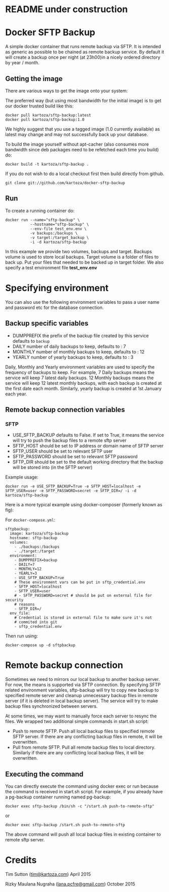 # README under construction

# Docker SFTP Backup


A simple docker container that runs remote backup via SFTP. It is intended as
generic as possible to be chained as remote backup service. By default it will 
create a backup once per night (at 23h00)in a nicely ordered directory by 
year / month.


## Getting the image

There are various ways to get the image onto your system:


The preferred way (but using most bandwidth for the initial image) is to
get our docker trusted build like this:


```
docker pull kartoza/sftp-backup:latest
docker pull kartoza/sftp-backup:1.0
```

We highly suggest that you use a tagged image (1.0 currently available) as 
latest may change and may not successfully back up your database.


To build the image yourself without apt-cacher (also consumes more bandwidth
since deb packages need to be refetched each time you build) do:

```
docker build -t kartoza/sftp-backup .
```

If you do not wish to do a local checkout first then build directly from github.

```
git clone git://github.com/kartoza/docker-sftp-backup
```

## Run


To create a running container do:

```
docker run --name="sftp-backup" \
           --hostname="sftp-backup" \
           --env-file test_env.env \
           -v backups:/backups \
           -v target:/target_backup \
           -i -d kartoza/sftp-backup
```
           
In this example we provide two volumes, backups and target. Backups volume is
used to store local backups. Target volume is a folder of files to back up. 
Put your files that needed to be backed up in target folder. We also specify
a test environment file __test_env.env__

# Specifying environment


You can also use the following environment variables to pass a 
user name and password etc for the database connection.

## Backup specific variables

* DUMPPREFIX the prefix of the backup file created by this service defaults to
 ```backup```
* DAILY number of daily backups to keep, defaults to : 7
* MONTHLY number of monthly backups to keep, defaults to : 12
* YEARLY number of yearly backups to keep, defaults to : 3

Daily, Monthly and Yearly environment variables are used to specify the 
frequency of backups to keep. For example, 7 Daily backups means the service
will keep 7 latest daily backups. 12 Monthly backups means the service will keep
12 latest monthly backups, with each backup is created at the first date each 
month. Similarly, yearly backup is created at 1st January each year.

## Remote backup connection variables

### SFTP

* USE_SFTP_BACKUP defaults to False. If set to True, it means the service will try to
  push the backup files to a remote sftp server
* SFTP_HOST should be set to IP address or domain name of SFTP server
* SFTP_USER should be set to relevant SFTP user
* SFTP_PASSWORD should be set to relevant SFTP password
* SFTP_DIR should be set to the default working directory that the backup will
  be stored into (in the SFTP server)

Example usage:

```
docker run -e USE_SFTP_BACKUP=True -e SFTP_HOST=localhost -e SFTP_USER=user -e SFTP_PASSWORD=secret -e SFTP_DIR=/ -i -d kartoza/sftp-backup
```

Here is a more typical example using docker-composer (formerly known as fig):

For ``docker-compose.yml``:

```
sftpbackup:
  image: kartoza/sftp-backup
  hostname: sftp-backup
  volumes:
    - ./backups:/backups
    - ./target:/target
  environment:
    - DUMPPREFIX=backup
    - DAILY=7
    - MONTHLY=12
    - YEARLY=3
    - USE_SFTP_BACKUP=True
    # These environment vars can be put in sftp_credential.env
    - SFTP_HOST=localhost
    - SFTP_USER=user
    # - SFTP_PASSWORD=secret # should be put on external file for security
    # reasons
    - SFTP_DIR=/
  env_file:
    # Credential is stored in external file to make sure it's not
    # commited into git
    - sftp_credential.env
```

Then run using:

```
docker-compose up -d sftpbackup
```

# Remote backup connection

Sometimes we need to mirrors our local backup to another backup server. For
now, the means is supported via SFTP connection. By specifying SFTP related
environment variables, sftp-backup will try to copy new backup to specified
remote server and cleanup unnecessary backup files in remote server (if it is
deleted in local backup server). The service will try to make backup files
synchronized between servers.

At some times, we may want to manually force each server to resync the files.
We wrapped two additional simple commands in start.sh script:

* Push to remote SFTP. Push all local backup files to specified remote SFTP
server. If there are any conflicting backup files in remote,
it will be overwritten.
* Pull from remote SFTP. Pull all remote backup files to local directory.
Similarly if there are any conflicting local backup files, it will be
overwritten.

## Executing the command

You can directly execute the command using docker exec or run because the
command is received in start.sh script. For example, if you already have a
pg-backup container running named pg-backup:

```
docker exec sftp-backup /bin/sh -c "/start.sh push-to-remote-sftp"
```

or

```
docker exec sftp-backup /start.sh push-to-remote-sftp
```

The above command will push all local backup files in existing container
to remote sftp server.

# Credits

Tim Sutton (tim@kartoza.com)
April 2015

Rizky Maulana Nugraha (lana.pcfre@gmail.com)
October 2015
